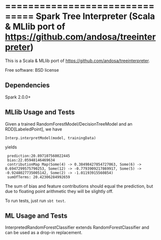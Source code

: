 ===============================
Spark Tree Interpreter (Scala & MLlib port of https://github.com/andosa/treeinterpreter)
===============================

This is a Scala & MLlib port of https://github.com/andosa/treeinterpreter.

Free software: BSD license

Dependencies
------------
Spark 2.0.0+


MLlib Usage and Tests
-----
Given a trained RandomForestModel/DecisionTreeModel and an RDD[LabeledPoint], we have

```
Interp.interpretModel(model, trainingData)
```
yields
``` 
 prediction:20.897107560022445
 bias:22.05948146469634
 contributionMap Map(Some(4) -> 0.38498427854727063, Some(6) -> 0.6947299575790253, Some(12) -> -0.7793909217869917, Some(5) -> -0.9248027735005142, Some(2) -> -1.01193915560854)
 sumOfTerms: 20.42306284992659
```

The sum of bias and feature contributions should equal the prediction, but due to floating point arithmetic they will be slightly off.

To run tests, just run `sbt test`.


ML Usage and Tests
-----
InterpretedRandomForestClassifier extends RandomForestClassifier and can be used as a drop-in replacement.
